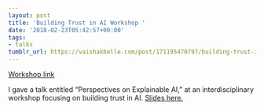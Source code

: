 ```yaml
---
layout: post
title: 'Building Trust in AI Workshop '
date: '2018-02-23T05:42:57+00:00'
tags:
- talks
tumblr_url: https://vaishakbelle.com/post/171195470797/building-trust-in-ai-workshop
---
```

[Workshop link](https://twitter.com/nxtstop1/status/965249154854334464?ref_src=twcamp%5Eshare%7Ctwsrc%5Em5%7Ctwgr%5Eemail%7Ctwcon%5E7046%7Ctwterm%5E0)  

I gave a talk entitled “Perspectives on Explainable AI,” at an interdisciplinary workshop focusing on building trust in AI. [Slides here.](https://cdn-std.dprcdn.net/files/acc_593448/UdaF3B?download)

